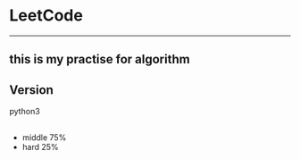 # LeetCode
---
this is my practise for algorithm
---

## Version
python3

##
- middle 75%
- hard 25%
